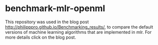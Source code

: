 # benchmark-mlr-openml
This repository was used in the blog post http://philipppro.github.io/Benchmarking_results/, to 
compare the default versions of machine learning algorithms that are implemented in mlr. For more details 
click on the blog post. 


